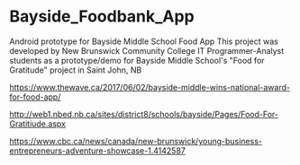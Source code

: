 # Bayside_Foodbank_App
Android prototype for Bayside Middle School Food App This project was developed by New Brunswick Community College IT Programmer-Analyst students as a prototype/demo for Bayside Middle School's "Food for Gratitude" project in Saint John, NB

https://www.thewave.ca/2017/06/02/bayside-middle-wins-national-award-for-food-app/

http://web1.nbed.nb.ca/sites/district8/schools/bayside/Pages/Food-For-Gratitiude.aspx

https://www.cbc.ca/news/canada/new-brunswick/young-business-entrepreneurs-adventure-showcase-1.4142587
